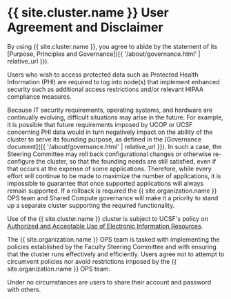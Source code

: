 # {{ site.cluster.name }} User Agreement and Disclaimer

By using {{ site.cluster.name }}, you agree to abide by the statement of its [Purpose, Principles and Governance]({{ '/about/governance.html' | relative_url }}).

Users who wish to access protected data such as Protected Health Information (PHI) are required to log into node(s) that implement enhanced security such as additional access restrictions and/or relevant HIPAA compliance measures.

Because IT security requirements, operating systems, and hardware are continually evolving, difficult situations may arise in the future. For example, it is possible that future requirements imposed by UCOP or UCSF concerning PHI data would in turn negatively impact on the ability of the cluster to serve its founding purpose, as defined in the [Governance document]({{ '/about/governance.html' | relative_url }}). In such a case, the Steering Committee may roll back configurational changes or otherwise re-configure the cluster, so that the founding needs are still satisfied, even if that occurs at the expense of some applications. Therefore, while every effort will continue to be made to maximize the number of applications, it is impossible to guarantee that once supported applications will always remain supported. If a rollback is required the {{ site.organization.name }} OPS team and Shared Compute governance will make it a priority to stand up a separate cluster supporting the required functionality.

Use of the {{ site.cluster.name }} cluster is subject to UCSF's policy on [Authorized and Acceptable Use of Electronic Information Resources](https://policies.ucsf.edu/policy/650-18).


The {{ site.organization.name }} OPS team is tasked with implementing the policies established by the Faculty Steering Committee and with ensuring that the cluster runs effectively and efficiently. Users agree not to attempt to circumvent policies nor avoid restrictions imposed by the {{ site.organization.name }} OPS team.  

Under no circumstances are users to share their account and password with others.


